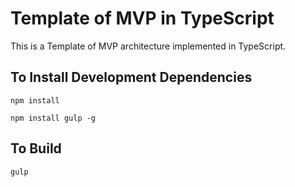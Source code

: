 # Template of MVP in TypeScript

This is a Template of MVP architecture implemented in TypeScript.

## To Install Development Dependencies

`npm install`

`npm install gulp -g`

## To Build

`gulp`
